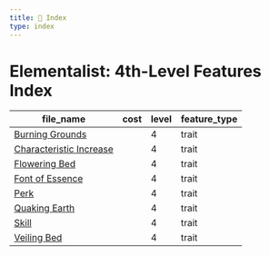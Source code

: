 ```yaml
---
title: 📑 Index
type: index
---
```


# Elementalist: 4th-Level Features Index

| file_name                                               | cost | level | feature_type |
| ------------------------------------------------------- | ---- | ----- | ------------ |
| [Burning Grounds](../Burning%20Grounds)                 |      | 4     | trait        |
| [Characteristic Increase](../Characteristic%20Increase) |      | 4     | trait        |
| [Flowering Bed](../Flowering%20Bed)                     |      | 4     | trait        |
| [Font of Essence](../Font%20of%20Essence)               |      | 4     | trait        |
| [Perk](../Perk)                                         |      | 4     | trait        |
| [Quaking Earth](../Quaking%20Earth)                     |      | 4     | trait        |
| [Skill](../Skill)                                       |      | 4     | trait        |
| [Veiling Bed](../Veiling%20Bed)                         |      | 4     | trait        |
